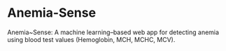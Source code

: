 # Anemia-Sense
Anemia~Sense: A machine learning–based web app for detecting anemia using blood test values (Hemoglobin, MCH, MCHC, MCV).
